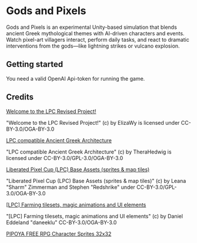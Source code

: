 # Gods and Pixels

Gods and Pixels is an experimental Unity-based simulation that blends ancient Greek mythological themes with AI-driven characters and events. Watch pixel-art villagers interact, perform daily tasks, and react to dramatic interventions from the gods—like lightning strikes or vulcano explosion.

## Getting started

You need a valid OpenAI Api-token for running the game.

## Credits

[Welcome to the LPC Revised Project!](https://github.com/ElizaWy/LPC)

"Welcome to the LPC Revised Project!" (c) by ElizaWy is licensed under CC-BY-3.0/OGA-BY-3.0

[LPC compatible Ancient Greek Architecture](https://opengameart.org/content/lpc-compatible-ancient-greek-architecture)

"LPC compatible Ancient Greek Architecture" (c) by TheraHedwig is licensed
under CC-BY-3.0/GPL-3.0/OGA-BY-3.0

[Liberated Pixel Cup (LPC) Base Assets (sprites & map tiles)](https://opengameart.org/content/liberated-pixel-cup-lpc-base-assets-sprites-map-tiles)

"Liberated Pixel Cup (LPC) Base Assets (sprites & map tiles)" (c) by Leana "Sharm" Zimmerman and Stephen "Redshrike" under CC-BY-3.0/GPL-3.0/OGA-BY-3.0

[[LPC] Farming tilesets, magic animations and UI elements](https://opengameart.org/content/lpc-farming-tilesets-magic-animations-and-ui-elements)

"[LPC] Farming tilesets, magic animations and UI elements" (c) by Daniel Eddeland "daneeklu" CC-BY-3.0/OGA-BY-3.0

[PIPOYA FREE RPG Character Sprites 32x32](https://pipoya.itch.io/pipoya-free-rpg-character-sprites-32x32)
